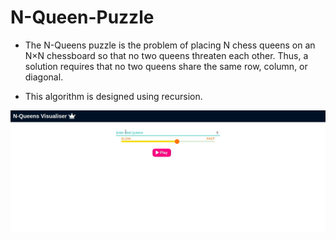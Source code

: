# N-Queen-Puzzle

* The N-Queens puzzle is the problem of placing N chess queens on an N×N chessboard so that no two queens threaten each other. Thus, a solution requires that no two queens share the same row, column, or diagonal.

* This algorithm is designed using recursion.

![](https://github.com/nitesh810/N-Queen-Puzzle/blob/main/visualisation.gif)
